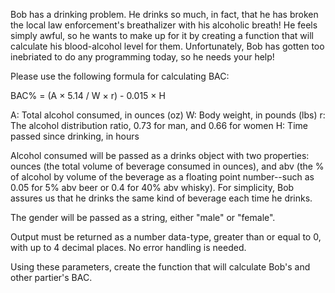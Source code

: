 Bob has a drinking problem. He drinks so much, in fact, that he has broken the local law enforcement's breathalizer with his alcoholic breath! 
He feels simply awful, so he wants to make up for it by creating a function that will calculate his blood-alcohol level for them. 
Unfortunately, Bob has gotten too inebriated to do any programming today, so he needs your help!

Please use the following formula for calculating BAC:

BAC% = (A × 5.14 / W × r) - 0.015 × H

A: Total alcohol consumed, in ounces (oz)
W: Body weight, in pounds (lbs)
r: The alcohol distribution ratio, 0.73 for man, and 0.66 for women
H: Time passed since drinking, in hours

Alcohol consumed will be passed as a drinks object with two properties: ounces (the total volume of beverage consumed in ounces), and abv (the % of alcohol by volume of the beverage as a floating point number--such as 0.05 for 5% abv beer or 0.4 for 40% abv whisky). For simplicity, Bob assures us that he drinks the same kind of beverage each time he drinks.

The gender will be passed as a string, either "male" or "female".

Output must be returned as a number data-type, greater than or equal to 0, with up to 4 decimal places. No error handling is needed.

Using these parameters, create the function that will calculate Bob's and other partier's BAC.